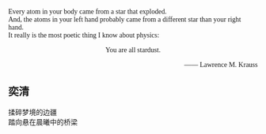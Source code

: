 <p style="font-family:Consolas">Every atom in your body came from a star that exploded.<br>And, the atoms in your left hand probably came from a different star than your right hand.<br>It really is the most poetic thing I know about physics:</p>
<p style="font-family:Consolas; text-align:center">You are all stardust.</p>
<p style="text-align:right; font-family:Consolas">—— Lawrence M. Krauss</p>

<h2 style="font-family:Kaiti">奕清</h2>

<p style="font-family:Kaiti">揉碎梦境的边疆<br>踏向悬在晨曦中的桥梁</p>
